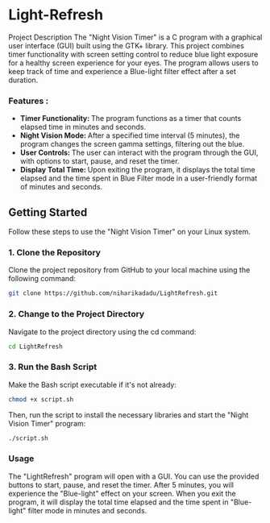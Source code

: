 # Light-Refresh

Project Description
The "Night Vision Timer" is a C program with a graphical user interface (GUI) built using the GTK+ library. This project combines timer functionality with screen setting control to reduce blue light exposure for a healthy screen experience for your eyes. The program allows users to keep track of time and experience a Blue-light filter effect after a set duration.

<h3>Features : </h3>
<ul>
<li><b>Timer Functionality: </b>The program functions as a timer that counts elapsed time in minutes and seconds.</li>

<li><b>Night Vision Mode: </b> After a specified time interval (5 minutes), the program changes the screen gamma settings, filtering out the blue. </li>

<li><b>User Controls: </b>The user can interact with the program through the GUI, with options to start, pause, and reset the timer.</li>

<li><b>Display Total Time: </b>Upon exiting the program, it displays the total time elapsed and the time spent in Blue Filter mode in a user-friendly format of minutes and seconds.</li>
</ul>

## Getting Started

Follow these steps to use the "Night Vision Timer" on your Linux system.

### 1. Clone the Repository
Clone the project repository from GitHub to your local machine using the following command:

```bash
git clone https://github.com/niharikadadu/LightRefresh.git
```

### 2. Change to the Project Directory
Navigate to the project directory using the cd command:

```bash
cd LightRefresh
```

### 3. Run the Bash Script
Make the Bash script executable if it's not already:

```bash
chmod +x script.sh
```
Then, run the script to install the necessary libraries and start the "Night Vision Timer" program:

```bash
./script.sh
```
### Usage
The "LightRefresh" program will open with a GUI. You can use the provided buttons to start, pause, and reset the timer. After 5 minutes, you will experience the "Blue-light" effect on your screen. When you exit the program, it will display the total time elapsed and the time spent in "Blue-light" filter mode in minutes and seconds.




